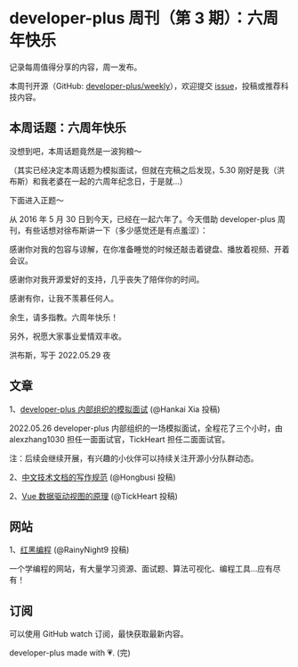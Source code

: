 # developer-plus 周刊（第 3 期）：六周年快乐

记录每周值得分享的内容，周一发布。

本周刊开源（GitHub: [developer-plus/weekly](https://github.com/developer-plus/weekly)），欢迎提交 [issue](https://github.com/developer-plus/weekly/issues/new/choose)，投稿或推荐科技内容。

## 本周话题：六周年快乐

没想到吧，本周话题竟然是一波狗粮～

（其实已经决定本周话题为模拟面试，但就在完稿之后发现，5.30 刚好是我（洪布斯）和我老婆在一起的六周年纪念日，于是就...）

下面进入正题～

从 2016 年 5 月 30 日到今天，已经在一起六年了。今天借助 developer-plus 周刊，有些话想对徐布斯讲一下（多少感觉还是有点羞涩）：

感谢你对我的包容与谅解，在你准备睡觉的时候还敲击着键盘、播放着视频、开着会议。

感谢你对我开源爱好的支持，几乎丧失了陪伴你的时间。

感谢有你，让我不羡慕任何人。

余生，请多指教。六周年快乐！

另外，祝愿大家事业爱情双丰收。

洪布斯，写于 2022.05.29 夜

## 文章

1、[developer-plus 内部组织的模拟面试](https://github.com/developer-plus/interview/blob/main/mock-interview/Hongbusi-20220526.md) (@Hankai Xia 投稿)

2022.05.26 developer-plus 内部组织的一场模拟面试，全程花了三个小时，由 alexzhang1030 担任一面面试官，TickHeart 担任二面面试官。

注：后续会继续开展，有兴趣的小伙伴可以持续关注开源小分队群动态。

2、[中文技术文档的写作规范](https://github.com/ruanyf/document-style-guide) (@Hongbusi 投稿)

2、[Vue 数据驱动视图的原理](https://juejin.cn/post/6999416188241608734) (@TickHeart 投稿)

## 网站

1、[红黑编程](http://www.rbtree.cn) (@RainyNight9 投稿)

一个学编程的网站，有大量学习资源、面试题、算法可视化、编程工具...应有尽有！

## 订阅

可以使用 GitHub watch 订阅，最快获取最新内容。

developer-plus made with 💗. (完)
